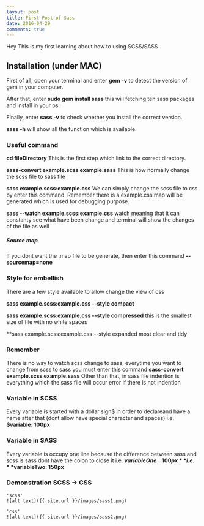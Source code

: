 ```yaml
---
layout: post
title: First Post of Sass
date: 2016-04-29
comments: true
---
```


Hey 
This is my first learning about how to using SCSS/SASS

## Installation (under MAC)
First of all, open your terminal and enter **gem -v** to detect the version of gem in your computer.

After that, enter **sudo gem install sass** this will fetching teh sass packages and install in your os.

Finally, enter **sass -v** to check whether you install the correct version.

**sass -h** will show all the function which is available.

### Useful command 
**cd fileDirectory**
This is the first step which link to the correct directory. 

**sass-convert example.scss example.sass**
This is how normally change the scss file to sass file

**sass example.scss:example.css**
We can simply change the scss file to css by enter this command. Remember there is a example.css.map will be generated which is used for debugging purpose.

**sass --watch example.scss:example.css**
watch meaning that it can constanty see what have been change and terminal will show the changes of the file as well

##### Source map
If you dont want the .map file to be generate, then enter this command **--sourcemap=none**


### Style for embellish 
There are a few style available to allow change the view of css

**sass example.scss:example.css --style compact**

**sass example.scss:example.css --style compressed**
this is the smallest size of file with no white spaces

**sass example.scss:example.css --style expanded
most clear and tidy

### Remember
There is no way to watch scss change to sass, everytime you want to change from scss to sass you must enter this command **sass-convert example.scss example.sass**
Other than that, in sass file indention is everything which the sass file will occur error if there is not indention

### Variable in SCSS
Every variable is started with a dollar sign$ in order to declareand have a name after that (dont allow have special character and spaces)
i.e. **$variable: 100px**

### Variable in SASS
Every variable is occupy one line because the difference between sass and scss is sass dont have the colon to close it 
i.e. **$variableOne: 100px**
i.e. **$variableTwo: 150px**

### Demonstration SCSS -> CSS
    'scss'
	![alt text]({{ site.url }}/images/sass1.png)

    'css'
	![alt text]({{ site.url }}/images/sass2.png)